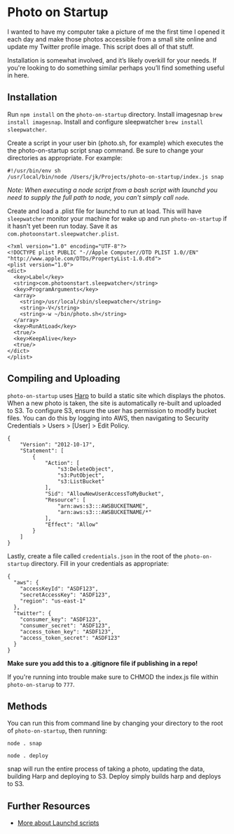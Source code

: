 # Photo on Startup

I wanted to have my computer take a picture of me the first time I opened it each day and make those photos accessible from a small site online and update my Twitter profile image. This script does all of that stuff. 

Installation is somewhat involved, and it’s likely overkill for your needs. If you're looking to do something similar perhaps you’ll find something useful in here.

## Installation

Run `npm install` on the `photo-on-startup` directory. Install imagesnap `brew install imagesnap`. Install and configure sleepwatcher `brew install sleepwatcher`.

Create a script in your user bin (photo.sh, for example) which executes the the photo-on-startup script snap command. Be sure to change your directories as appropriate. For example:

```
#!/usr/bin/env sh
/usr/local/bin/node /Users/jk/Projects/photo-on-startup/index.js snap
```

*Note: When executing a node script from a bash script with launchd you need to supply the full path to node, you can't simply call `node`.*

Create and load a .plist file for launchd to run at load. This will have `sleepwatcher` monitor your machine for wake up and run `photo-on-startup` if it hasn't yet been run today. Save it as `com.photoonstart.sleepwatcher.plist`.

```
<?xml version="1.0" encoding="UTF-8"?>
<!DOCTYPE plist PUBLIC "-//Apple Computer//DTD PLIST 1.0//EN" "http://www.apple.com/DTDs/PropertyList-1.0.dtd">
<plist version="1.0">
<dict>
  <key>Label</key>
  <string>com.photoonstart.sleepwatcher</string>
  <key>ProgramArguments</key>
  <array>
    <string>/usr/local/sbin/sleepwatcher</string>
    <string>-V</string>
    <string>-w ~/bin/photo.sh</string>
  </array>
  <key>RunAtLoad</key>
  <true/>
  <key>KeepAlive</key>
  <true/>
</dict>
</plist>
```

## Compiling and Uploading

`photo-on-startup` uses [Harp](http://harpjs.com) to build a static site which displays the photos. When a new photo is taken, the site is automatically re-built and uploaded to S3. To configure S3, ensure the user has permission to modify bucket files. You can do this by logging into AWS, then navigating to Security Credentials > Users > [User] > Edit Policy.

```
{
    "Version": "2012-10-17",
    "Statement": [
        {
            "Action": [
                "s3:DeleteObject",
                "s3:PutObject",
                "s3:ListBucket"
            ],
            "Sid": "AllowNewUserAccessToMyBucket",
            "Resource": [
                "arn:aws:s3:::AWSBUCKETNAME",
                "arn:aws:s3:::AWSBUCKETNAME/*"
            ],
            "Effect": "Allow"
        }
    ]
}
```

Lastly, create a file called `credentials.json` in the root of the `photo-on-startup` directory. Fill in your credentials as appropriate:

```
{ 
  "aws": {
    "accessKeyId": "ASDF123", 
    "secretAccessKey": "ASDF123", 
    "region": "us-east-1"
  },
  "twitter": {
    "consumer_key": "ASDF123",
    "consumer_secret": "ASDF123",
    "access_token_key": "ASDF123",
    "access_token_secret": "ASDF123"
  }
}
```

**Make sure you add this to a .gitignore file if publishing in a repo!**

If you're running into trouble make sure to CHMOD the index.js file within `photo-on-starup` to `777`.

## Methods

You can run this from command line by changing your directory to the root of `photo-on-startup`, then running:

```
node . snap
```
```
node . deploy
```

snap will run the entire process of taking a photo, updating the data, building Harp and deploying to S3. Deploy simply builds harp and deploys to S3.

## Further Resources

- [More about Launchd scripts](http://www.splinter.com.au/using-launchd-to-run-a-script-every-5-mins-on/)
